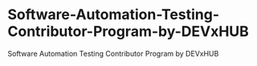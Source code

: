 # Software-Automation-Testing-Contributor-Program-by-DEVxHUB
Software Automation Testing  Contributor Program by DEVxHUB
